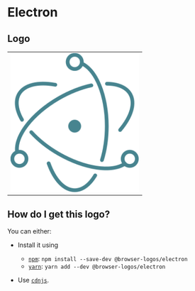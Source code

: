 # Electron

## Logo

<table>
    <tr height=300>
        <td>
            <a href="https://github.com/alrra/browser-logos/tree/8e150ae4179d2023be1752f37571c6b3ac23f25c/src/electron">
                <img width=290 src="https://raw.githubusercontent.com/alrra/browser-logos/8e150ae4179d2023be1752f37571c6b3ac23f25c/src/electron/electron.svg?sanitize=true" alt="Electron browser logo">
            </a>
        </td>
    </tr>
</table>

## How do I get this logo?

You can either:

* Install it using

  * [`npm`][npm]: `npm install --save-dev @browser-logos/electron`
  * [`yarn`][yarn]: `yarn add --dev @browser-logos/electron`

* Use [`cdnjs`][cdnjs].

<!-- Link labels: -->

[cdnjs]: https://cdnjs.com/libraries/browser-logos
[npm]: https://www.npmjs.com/
[yarn]: https://yarnpkg.com/
